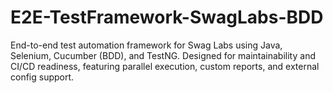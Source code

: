 # E2E-TestFramework-SwagLabs-BDD
End-to-end test automation framework for Swag Labs using Java, Selenium, Cucumber (BDD), and TestNG. Designed for maintainability and CI/CD readiness, featuring parallel execution, custom reports, and external config support.
